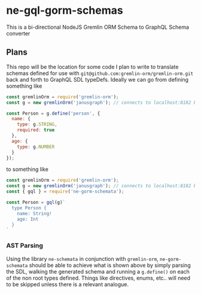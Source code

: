 # ne-gql-gorm-schemas
This is a bi-directional NodeJS Gremlin ORM Schema to GraphQL Schema converter

## Plans
This repo will be the location for some code I plan to write to translate schemas defined for use with `git@github.com:gremlin-orm/gremlin-orm.git` back and forth to GraphQL SDL typeDefs. Ideally we can go from defining something like 

```js
const gremlinOrm = require('gremlin-orm');
const g = new gremlinOrm('janusgraph'); // connects to localhost:8182 by default

const Person = g.define('person', {
  name: {
    type: g.STRING,
    required: true
  },
  age: {
    type: g.NUMBER
  }
});
```

to something like
```js
const gremlinOrm = require('gremlin-orm');
const g = new gremlinOrm('janusgraph'); // connects to localhost:8182 by default
const { gql } = require('ne-gorm-schemata');

const Person = gql(g)`
  type Person {
    name: String!
    age: Int
  }
`
```

### AST Parsing
Using the library `ne-schemata` in conjunction with `gremlin-orm`, `ne-gorm-schemata` should be able to achieve what is shown above by simply parsing the SDL, walking the generated schema and running a `g.define()` on each of the non root types defined. Things like directives, enums, etc.. will need to be skipped unless there is a relevant analogue. 
